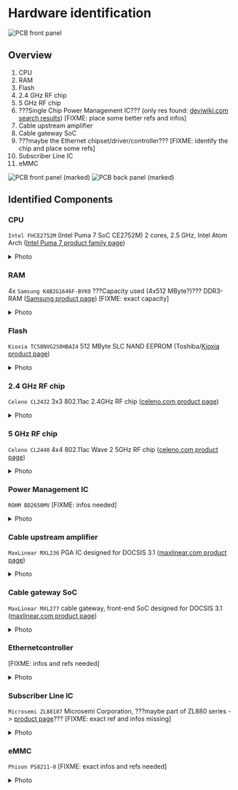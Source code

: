 # Hardware identification

![PCB front panel](img/pcb_front.png)

## Overview

1. CPU
2. RAM
3. Flash
4. 2.4 GHz RF chip
5. 5 GHz RF chip
6. ???Single Chip Power Management IC??? (only res found: [deviwiki.com search results](https://deviwiki.com/w/index.php?search=BD2650MWV)) [FIXME: place some better refs and infos]
7. Cable upstream amplifier
8. Cable gateway SoC
9. ???maybe the Ethernet chipset/driver/controller??? [FIXME: identify the chip and place some refs]
10. Subscriber Line IC
11. eMMC

![PCB front panel (marked)](img/pcb_front_marked.png)
![PCB back panel (marked)](img/pcb_back_marked.png)

## Identified Components

### CPU

`Intel FHCE2752M` (Intel Puma 7 SoC CE2752M) 2 cores, 2.5 GHz, Intel Atom Arch ([Intel Puma 7 product family page](https://ark.intel.com/content/www/de/de/ark/products/140087/intel-puma-7-family.html))

<details>
  <summary>Photo</summary>

![CPU](img/pcb_front_cpu.png)

</details>

### RAM

4x `Samsung K4B2G1646F-BYK0` ???Capacity used (4x512 MByte?)??? DDR3-RAM ([Samsung product page](https://www.samsung.com/semiconductor/dram/ddr3/K4B2G1646F-BYK0/))  [FIXME: exact capacity]

<details>
  <summary>Photo</summary>

![single RAM IC](img/pcb_front_ram_single.png)
![all RAM ICs](img/pcb_front_ram_multi.png)

</details>

### Flash

`Kioxia TC58NVG2S0HBAI4` 512 MByte SLC NAND EEPROM (Toshiba/[Kioxia product page](https://business.kioxia.com/en-us/memory/detail.TC58NVG2S0HBAI4.html))

<details>
  <summary>Photo</summary>

![Flash EEPROM](img/pcb_front_flash.png)

</details>

### 2.4 GHz RF chip

`Celeno CL2432` 3x3 802.11ac 2.4GHz RF chip ([celeno.com product page](https://www.celeno.com/products/cl2432))

<details>
  <summary>Photo</summary>

![2.4GHz chip](img/pcb_front_24GHz-rf.png)

</details>

### 5 GHz RF chip

`Celeno CL2440` 4x4 802.11ac Wave 2 5GHz RF chip ([celeno.com product page](https://www.celeno.com/products/cl2440))

<details>
  <summary>Photo</summary>

![5GHz chip](img/pcb_front_5GHz-rf.png)

</details>

### Power Management IC

`ROHM BD2650MV` [FIXME: infos needed]

<details>
  <summary>Photo</summary>

![Power management IC](img/pcb_front_power-mgt.png)

</details>

### Cable upstream amplifier

`MaxLinear MXL236` PGA IC designed for DOCSIS 3.1 ([maxlinear.com product page](https://www.maxlinear.com/product/access/cable-broadband/cable-front-ends/upstream-amplifiers/mxl236))

<details>
  <summary>Photo</summary>

![Cable upstream amplifier](img/pcb_front_cable-amplifier.png)

</details>

### Cable gateway SoC

`MaxLinear MXL277` cable gateway, front-end SoC designed for DOCSIS 3.1 ([maxlinear.com product page](https://www.maxlinear.com/product/access/cable-broadband/cable-front-ends/fsc-and-narrowband-tuners-demods/mxl277))

<details>
  <summary>Photo</summary>

![Cable gateway SoC](img/pcb_front_cable-gateway.png)

</details>

### Ethernetcontroller

[FIXME: infos and refs needed]

<details>
  <summary>Photo</summary>

![Ethernet Controller](img/pcb_front_ethernet-controller.png)

</details>

### Subscriber Line IC

`Microsemi ZL88107` Microsemi Corporation, ???maybe part of ZL880 series -> [product page](https://www.microchip.com/design-centers/interface-and-connectivity/line-circuits)??? [FIXME: exact ref and infos missing]

<details>
  <summary>Photo</summary>

![Subscriber Line IC](img/pcb_front_slic.png)

</details>

### eMMC

`Phison PS8211-0` [FIXME: exact infos and refs needed]

<details>
  <summary>Photo</summary>

![eMMC IC](img/pcb_back_eMMC.png)

</details>
